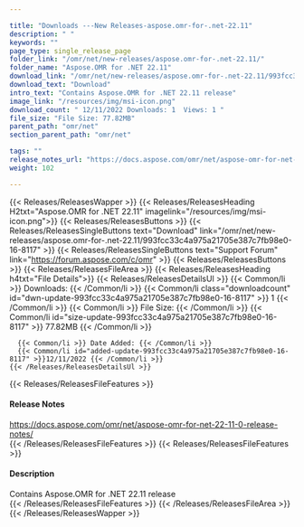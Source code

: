 ```yaml
---

title: "Downloads ---New Releases-aspose.omr-for-.net-22.11"
description: " "
keywords: ""
page_type: single_release_page
folder_link: "/omr/net/new-releases/aspose.omr-for-.net-22.11/"
folder_name: "Aspose.OMR for .NET 22.11"
download_link: "/omr/net/new-releases/aspose.omr-for-.net-22.11/993fcc33c4a975a21705e387c7fb98e0-16-8117"
download_text: "Download"
intro_text: "Contains Aspose.OMR for .NET 22.11 release"
image_link: "/resources/img/msi-icon.png"
download_count: " 12/11/2022 Downloads: 1  Views: 1 "
file_size: "File Size: 77.82MB"
parent_path: "omr/net"
section_parent_path: "omr/net"

tags: ""
release_notes_url: "https://docs.aspose.com/omr/net/aspose-omr-for-net-22-11-0-release-notes/"
weight: 102

---
```


{{< Releases/ReleasesWapper >}}
  {{< Releases/ReleasesHeading H2txt="Aspose.OMR for .NET 22.11" imagelink="/resources/img/msi-icon.png">}}
  {{< Releases/ReleasesButtons >}}
    {{< Releases/ReleasesSingleButtons text="Download" link="/omr/net/new-releases/aspose.omr-for-.net-22.11/993fcc33c4a975a21705e387c7fb98e0-16-8117" >}}
    {{< Releases/ReleasesSingleButtons text="Support Forum" link="https://forum.aspose.com/c/omr" >}}
  {{< Releases/ReleasesButtons >}}
  {{< Releases/ReleasesFileArea >}}
    {{< Releases/ReleasesHeading h4txt="File Details">}}
    {{< Releases/ReleasesDetailsUl >}}
      {{< Common/li >}} Downloads: {{< /Common/li >}}
      {{< Common/li class="downloadcount" id="dwn-update-993fcc33c4a975a21705e387c7fb98e0-16-8117" >}} 1 {{< /Common/li >}}
      {{< Common/li >}} File Size: {{< /Common/li >}}
      {{< Common/li id="size-update-993fcc33c4a975a21705e387c7fb98e0-16-8117" >}} 77.82MB {{< /Common/li >}}

      {{< Common/li >}} Date Added: {{< /Common/li >}}
      {{< Common/li id="added-update-993fcc33c4a975a21705e387c7fb98e0-16-8117" >}}12/11/2022 {{< /Common/li >}}
    {{< /Releases/ReleasesDetailsUl >}}

  {{< Releases/ReleasesFileFeatures >}}
      <h4>Release Notes</h4><div><a href='https://docs.aspose.com/omr/net/aspose-omr-for-net-22-11-0-release-notes/'>https://docs.aspose.com/omr/net/aspose-omr-for-net-22-11-0-release-notes/</a></div>
  {{< /Releases/ReleasesFileFeatures >}}
  {{< Releases/ReleasesFileFeatures >}}
      <h4>Description</h4><div class="HTMLDescription">Contains Aspose.OMR for .NET 22.11 release</div>
  {{< /Releases/ReleasesFileFeatures >}}
 {{< /Releases/ReleasesFileArea >}}
{{< /Releases/ReleasesWapper >}}


